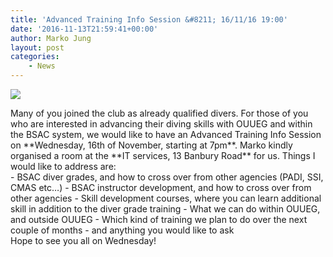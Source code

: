 ```yaml
---
title: 'Advanced Training Info Session &#8211; 16/11/16 19:00'
date: '2016-11-13T21:59:41+00:00'
author: Marko Jung
layout: post
categories:
    - News
---
```


![](http://ouueg.com/wp-content/uploads/2016/11/Tom-twinset-safetystop-3.jpg)

<div>Many of you joined the club as already qualified divers. For those of you who are interested in advancing their diving skills with OUUEG and within the BSAC system, we would like to have an Advanced Training Info Session on **Wednesday, 16th of November, starting at 7pm**. Marko kindly organised a room at the **IT services, 13 Banbury Road** for us. Things I would like to address are:</div>- BSAC diver grades, and how to cross over from other agencies (PADI, SSI, CMAS etc…)
- BSAC instructor development, and how to cross over from other agencies
- Skill development courses, where you can learn additional skill in addition to the diver grade training
- What we can do within OUUEG, and outside OUUEG
- Which kind of training we plan to do over the next couple of months
- and anything you would like to ask

<div>Hope to see you all on Wednesday!</div>
